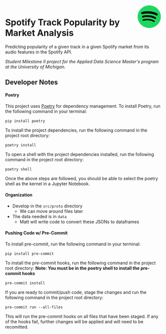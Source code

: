 
<img src="assets/spotify_icon.png" width="75" height="75" align="right">

# Spotify Track Popularity by Market Analysis


Predicting popularity of a given track in a given Spotify market from its audio features in the Spotify API.

*Student Milestone II project for the Applied Data Science Master's program at the University of Michigan.*

## Developer Notes
#### Poetry
This project uses [Poetry](https://python-poetry.org/) for dependency management. To install Poetry, run the following command in your terminal:
```
pip install poetry
```
To install the project dependencies, run the following command in the project root directory:
```
poetry install
```
To open a shell with the project dependencies installed, run the following command in the project root directory:
```
poetry shell
```
Once the above steps are followed, you should be able to select the poetry shell as the kernel in a Jupyter Notebook.

#### Organization
- Develop in the `src/proto` directory
    - We can move around files later
- The data needed is in `data`
    - Matt will write code to convert these JSONs to dataframes

#### Pushing Code w/ Pre-Commit
To install pre-commit, run the following command in your terminal:
```
pip install pre-commit
```
To install the pre-commit hooks, run the following command in the project root directory:
**Note: You must be in the poetry shell to install the pre-commit hooks**
```
pre-commit install
```
If you are ready to commit/push code, stage the changes and run the following command in the project root directory:
```
pre-commit run --all-files
```
This will run the pre-commit hooks on all files that have been staged. If any of the hooks fail, further changes will be applied and will need to be recomitted.
